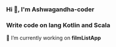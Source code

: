 <h3 align="left">Hi 👋, I'm Ashwagandha-coder</h3>
<h3 align="left">Write code on lang Kotlin and Scala</h3>


 🔭 I’m currently working on **filmListApp**

